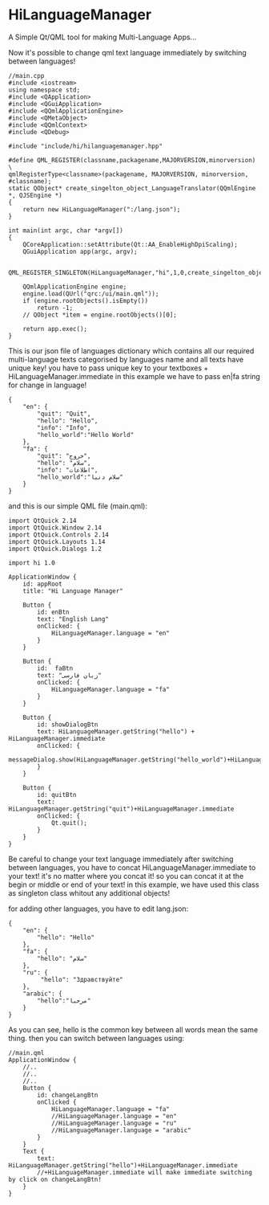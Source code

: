 # HiLanguageManager
A Simple Qt/QML tool for making Multi-Language Apps...

Now it's possible to change qml text language immediately by switching between languages!

```
//main.cpp
#include <iostream>
using namespace std;
#include <QApplication>
#include <QGuiApplication>
#include <QQmlApplicationEngine>
#include <QMetaObject>
#include <QQmlContext>
#include <QDebug>

#include "include/hi/hilanguagemanager.hpp"

#define QML_REGISTER(classname,packagename,MAJORVERSION,minorversion) \
qmlRegisterType<classname>(packagename, MAJORVERSION, minorversion, #classname);
static QObject* create_singelton_object_LanguageTranslator(QQmlEngine *, QJSEngine *)
{
    return new HiLanguageManager(":/lang.json");
}

int main(int argc, char *argv[])
{
    QCoreApplication::setAttribute(Qt::AA_EnableHighDpiScaling);
    QGuiApplication app(argc, argv);

   QML_REGISTER_SINGLETON(HiLanguageManager,"hi",1,0,create_singelton_object_LanguageTranslator)

    QQmlApplicationEngine engine;
    engine.load(QUrl("qrc:/ui/main.qml"));
    if (engine.rootObjects().isEmpty())
        return -1;
    // QObject *item = engine.rootObjects()[0];

    return app.exec();
}
```

This is our json file of languages dictionary which contains all our required multi-language texts categorised by languages name and all texts have unique key!
you have to pass unique key to your textboxes + HiLanguageManager.immediate
in this example we have to pass en|fa string for change in language!

```
{
    "en": {
        "quit": "Quit",
        "hello": "Hello",
        "info": "Info",
        "hello_world":"Hello World"
    },
    "fa": {
        "quit": "خروج",
        "hello": "سلام",
        "info": "اطلاعات",
        "hello_world":"سلام دنیا"
    }
}
```

and this is our  simple QML file (main.qml):

```
import QtQuick 2.14
import QtQuick.Window 2.14
import QtQuick.Controls 2.14
import QtQuick.Layouts 1.14
import QtQuick.Dialogs 1.2

import hi 1.0

ApplicationWindow {
    id: appRoot
    title: "Hi Language Manager"

    Button {
        id: enBtn
        text: "English Lang"
        onClicked: {
            HiLanguageManager.language = "en"
        }
    }

    Button {
        id:  faBtn
        text: "زبان فارسی"
        onClicked: {
            HiLanguageManager.language = "fa"
        }
    }

    Button {
        id: showDialogBtn
        text: HiLanguageManager.getString("hello") + HiLanguageManager.immediate
        onClicked: {
            messageDialog.show(HiLanguageManager.getString("hello_world")+HiLanguageManager.immediate)
        }
    }

    Button {
        id: quitBtn
        text: HiLanguageManager.getString("quit")+HiLanguageManager.immediate
        onClicked: {
            Qt.quit();
        }
    }
}

```

Be careful to change your text language immediately after switching between languages, you have to concat HiLanguageManager.immediate to your text!
it's no matter where you concat it! so you can concat it at the begin or middle or end of your text!
in this example, we have used this class as singleton class whitout any additional objects!

for adding other languages, you have to edit lang.json:

```
{
    "en": {
        "hello": "Hello"
    },
    "fa": {
        "hello": "سلام"
    },
    "ru": {
         "hello": "Здравствуйте"
    },
    "arabic": {
        "hello":"مرحبا"
    }
}
```
As you can see, hello is  the common key between all words mean the same thing. then you can switch between languages using:

```
//main.qml
ApplicationWindow {
    //..
    //..
    //..
    Button {
        id: changeLangBtn
        onClicked {
            HiLanguageManager.language = "fa"
            //HiLanguageManager.language = "en"
            //HiLanguageManager.language = "ru"
            //HiLanguageManager.language = "arabic"
        }
    }
    Text {
        text: HiLanguageManager.getString("hello")+HiLanguageManager.immediate
        //+HiLanguageManager.immediate will make immediate switching by click on changeLangBtn!
    }
}
```
